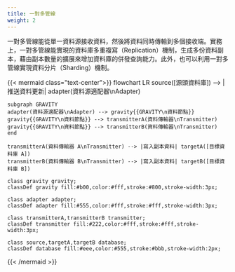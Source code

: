 ```yaml
---
title: 一對多管線
weight: 2
---
```


一對多管線能從單一資料源接收資料，然後將資料同時傳輸到多個接收端。實務上，一對多管線能實現的資料庫多重複寫（Replication）機制，生成多份資料副本，藉由副本數量的擴展來增加資料庫的併發查詢能力。此外，也可以利用一對多管線實現資料分片（Sharding）機制。

{{< mermaid class="text-center">}}
flowchart LR
	source([源頭資料庫]) --> |推送資料更新| adapter(資料源適配器\nAdapter)

	subgraph GRAVITY
	adapter(資料源適配器\nAdapter) --> gravity{{GRAVITY\n資料節點}}
	gravity{{GRAVITY\n資料節點}} --> transmitterA(資料傳輸器\nTransmitter)
	gravity{{GRAVITY\n資料節點}} --> transmitterB(資料傳輸器\nTransmitter)
	end

	transmitterA(資料傳輸器 A\nTransmitter) --> |寫入副本資料| targetA([目標資料庫 A])
	transmitterB(資料傳輸器 B\nTransmitter) --> |寫入副本資料| targetB([目標資料庫 B])

	class gravity gravity;
	classDef gravity fill:#b00,color:#fff,stroke:#800,stroke-width:3px;

	class adapter adapter;
	classDef adapter fill:#555,color:#fff,stroke:#fff,stroke-width:3px;

	class transmitterA,transmitterB transmitter;
	classDef transmitter fill:#222,color:#fff,stroke:#fff,stroke-width:3px;

	class source,targetA,targetB database;
	classDef database fill:#eee,color:#555,stroke:#bbb,stroke-width:2px;
{{< /mermaid >}}


